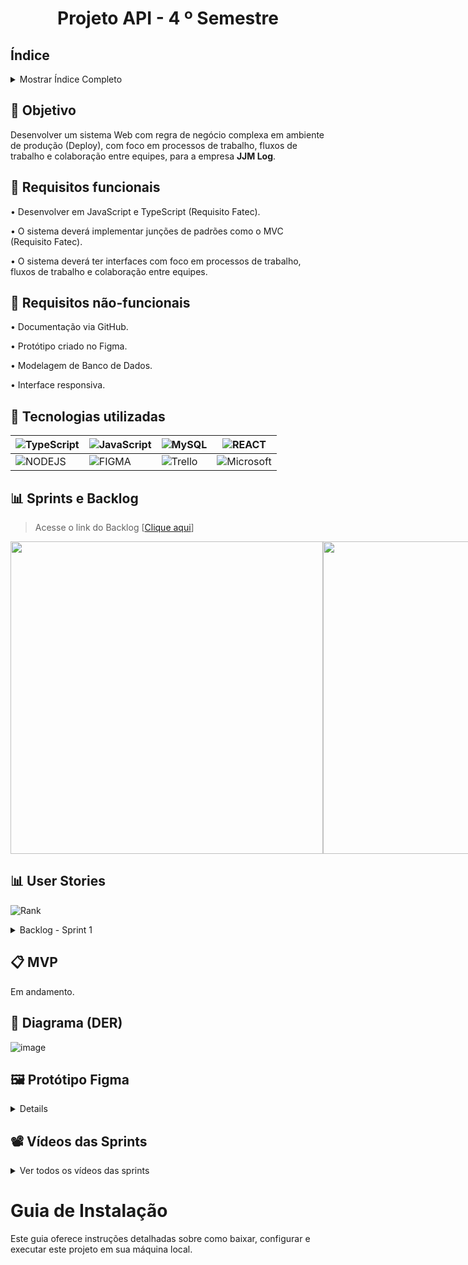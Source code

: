 <h1 align="center"> Projeto API - 4  º Semestre </h1>

## Índice
<details>
  <summary>Mostrar Índice Completo</summary>

* [Objetivo](#-objetivo)
* [Requisitos funcionais](#-requisitos-funcionais)
* [Requisitos não-funcionais](#-requisitos-não-funcionais)
* [Tecnologias Utilizadas](#-tecnologias-utilizadas)
* [Sprints e Backlog](#-sprints-e-backlog)
* [User Stories](#-user-stories)
* [MVP](#-mvp)
* [Diagrama-DER](#-diagrama-der)
* [Protótipo Figma](#-protótipo-figma)
* [Vídeos das Sprints](#️-vídeos-das-sprints)
* [Guia de Instalação](#guia-de-instalação)

</details>


## 🎯 Objetivo
Desenvolver um sistema Web com regra de negócio complexa em ambiente de produção (Deploy), com foco em processos de trabalho, fluxos de trabalho e colaboração entre equipes, para a empresa **JJM Log**.

## 📍 Requisitos funcionais
•	Desenvolver em JavaScript e TypeScript (Requisito Fatec).

•	O sistema deverá implementar junções de padrões como o MVC (Requisito Fatec).

•	O sistema deverá ter interfaces com foco em processos de trabalho, fluxos de trabalho e colaboração entre equipes.

## 📍 Requisitos não-funcionais
•	Documentação via GitHub.

•	Protótipo criado no Figma.

•	Modelagem de Banco de Dados.

•	Interface responsiva. 


## 🔧 Tecnologias utilizadas

| ![TypeScript](https://img.shields.io/badge/-TypeScript-0D1117?style=for-the-badge&logo=typescript) | ![JavaScript](https://img.shields.io/badge/-JavaScript-0D1117?style=for-the-badge&logo=javascript) | ![MySQL](https://img.shields.io/badge/-MySQL-0D1117?style=for-the-badge&logo=mysql) | ![REACT](https://img.shields.io/badge/React-0D1117?style=for-the-badge&logo=react) |
| --- | --- | --- | --- |
| ![NODEJS](https://img.shields.io/badge/NodeJS-0D1117?style=for-the-badge&logo=javascript) | ![FIGMA](https://img.shields.io/badge/Figma-0D1117?style=for-the-badge&logo=figma) | ![Trello](https://img.shields.io/badge/Trello-0D1117?style=for-the-badge&logo=Trello) | ![Microsoft](https://img.shields.io/badge/Microsoft_Office-0D1117?style=for-the-badge&logo=microsoft-office) |


<span id="sprints">

## 📊 Sprints e Backlog
> Acesse o link do Backlog [[Clique aqui](https://docs.google.com/spreadsheets/d/1G1RpuldGR_GSwHeFtfj1lwCNR8tH11c9/edit?usp=sharing&ouid=116603387262938038555&rtpof=true&sd=true)]

<div style="display: flex;">
  <img src="https://github.com/user-attachments/assets/bd151721-f5e1-4aaa-8008-4e1ec3d5380a" width="500"  />
  <img src="https://github.com/user-attachments/assets/4ad147ba-5767-490f-a998-4f68bd447a7d" width="500" />
</div>


<span id="user">

## 📊 User Stories

![Rank](https://github.com/user-attachments/assets/f47fcab4-051f-4cd0-8607-d9a9678483e7)

  <details>
     <summary>Backlog - Sprint 1</summary>
      <div align="center">

| Rank | Prioridade | User Story | Requisito do Parceiro |
| --- | --- | --- | --- |
| 1 | ALTA | EU, como cliente, quero ter acesso ao fluxo de ordens de serviço, para facilitar o acompanhamento e execução das solicitações de trabalho entre os departamentos. | RF3 |
| 2 | ALTA | EU, como cliente, quero acessar a interface principal do sistema que exibe o fluxograma dos processos de trabalho, para que os usuários possam acompanhar visualmente o status e o progresso das entregas e atividades. | RF4 |
| 3 | ALTA | EU, como cliente, quero ter uma visão geral clara e mínima do site, para garantir que posso entender rapidamente o que estou usando e como isso atende às minhas necessidades. | RF7 |

  </details>

<span id="MVP">
 
## 📋 MVP
Em andamento.


<span id="Diagrama de classes">
 
## 📁 Diagrama (DER)

![image](https://github.com/user-attachments/assets/2926ddf4-333b-4291-8241-c478edf2a769)

<span id="Vídeo">
  
 ## 🖼 Protótipo Figma

 <details>
https://www.figma.com/design/cLvxtdAwY5JHZP9VonyJeV/dashboard-(Copy)?node-id=0-1&t=DR6TnYwYdQLy0fZv-1
 </details>
  
## 📽️ Vídeos das Sprints

<details>
  <summary>Ver todos os vídeos das sprints</summary>

  ##### SPRINT 1 - Assistir ao vídeo da Sprint 1
  <div align="center">
https://github.com/user-attachments/assets/69486f51-dc0e-43f5-8714-9c0f5ff1176b
  </div>

  ---
  
  ##### SPRINT 2 - O vídeo da Sprint 2 ainda não foi adicionado.
  <div align="center">
   
  </div>

  ---
  
  ##### SPRINT 3 - O vídeo da Sprint 3 ainda não foi adicionado.
  <div align="center">
    
  </div>

  ---
  
  ##### SPRINT 4 - O vídeo da Sprint 4 ainda não foi adicionado.
  <div align="center">
   
  </div>

</details>


# Guia de Instalação

Este guia oferece instruções detalhadas sobre como baixar, configurar e executar este projeto em sua máquina local.

